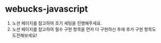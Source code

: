 # webucks-javascript

1. 노션 페이지를 참고하여 초기 세팅을 진행해주세요.
2. 노션 페이지를 참고하여 필수 구현 항목을 먼저 다 구현하신 후에 추가 구현 항목도 도전해보세요!
